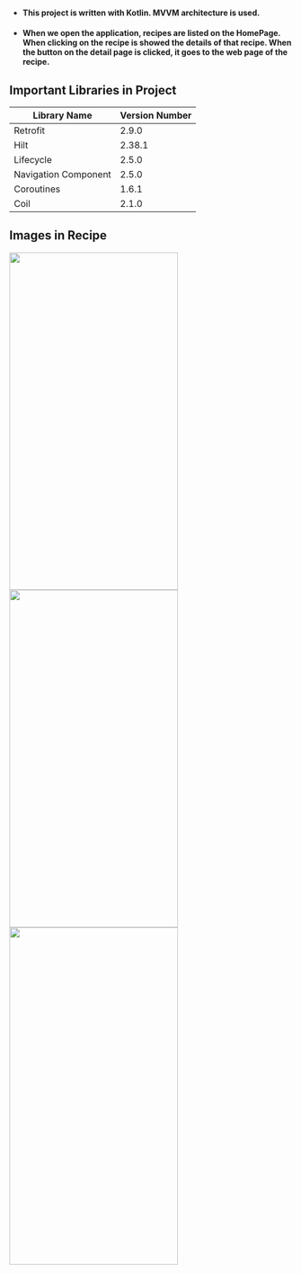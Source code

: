 - #### This project is written with Kotlin. MVVM architecture is used.
- #### When we open the application, recipes are listed on the HomePage. When clicking on the recipe is showed the details of that recipe. When the button on the detail page is clicked, it goes to the web page of the recipe.

## Important Libraries in Project

|Library Name    |Version Number            |
|----------------|--------------------------|
|Retrofit |2.9.0|
|Hilt |2.38.1|
|Lifecycle |2.5.0|
|Navigation	Component |2.5.0|
|Coroutines |1.6.1|
|Coil |2.1.0|

## Images in Recipe
<img src = "https://user-images.githubusercontent.com/56438103/187098438-873f7f7a-91e3-4954-82fd-f5deb231fb14.PNG" width="300" height="600">        <img src = "https://user-images.githubusercontent.com/56438103/187098441-352962b7-2f8f-4052-8d93-64c7cfefabae.PNG" width="300" height="600">        <img src = "https://user-images.githubusercontent.com/56438103/187098445-4eb1cc63-e249-4f89-a106-ec3e8cbaecda.PNG" width="300" height="600">





